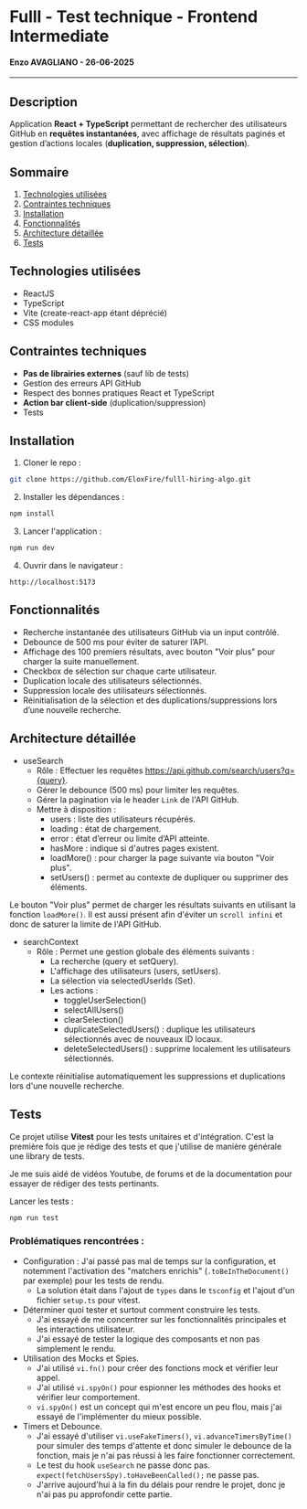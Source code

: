 # Fulll - Test technique - Frontend Intermediate

#### Enzo AVAGLIANO - 26-06-2025

---

## Description

Application **React + TypeScript** permettant de rechercher des utilisateurs GitHub en **requêtes instantanées**, avec affichage de résultats paginés et gestion d’actions locales (**duplication, suppression, sélection**).


## Sommaire
1. [Technologies utilisées](#technologies-utilisées)
2. [Contraintes techniques](#contraintes-techniques)
3. [Installation](#installation)
4. [Fonctionnalités](#fonctionnalités)
5. [Architecture détaillée](#architecture-détaillée)
6. [Tests](#tests)


## Technologies utilisées

- ReactJS
- TypeScript
- Vite (create-react-app étant déprécié)
- CSS modules


## Contraintes techniques

- **Pas de librairies externes** (sauf lib de tests)
- Gestion des erreurs API GitHub
- Respect des bonnes pratiques React et TypeScript
- **Action bar client-side** (duplication/suppression)
- Tests


## Installation

1. Cloner le repo :
```bash
git clone https://github.com/EloxFire/fulll-hiring-algo.git
```

2. Installer les dépendances :
```bash
npm install
```

3. Lancer l'application :
```bash
npm run dev
```

4. Ouvrir dans le navigateur :
```
http://localhost:5173
```

## Fonctionnalités
- Recherche instantanée des utilisateurs GitHub via un input contrôlé.
- Debounce de 500 ms pour éviter de saturer l’API.
- Affichage des 100 premiers résultats, avec bouton "Voir plus" pour charger la suite manuellement.
- Checkbox de sélection sur chaque carte utilisateur.
- Duplication locale des utilisateurs sélectionnés.
- Suppression locale des utilisateurs sélectionnés.
- Réinitialisation de la sélection et des duplications/suppressions lors d’une nouvelle recherche.

## Architecture détaillée
- useSearch
  - Rôle : Effectuer les requêtes https://api.github.com/search/users?q={query}. 
  - Gérer le debounce (500 ms) pour limiter les requêtes.
  - Gérer la pagination via le header `Link` de l'API GitHub.
  - Mettre à disposition :
    - users : liste des utilisateurs récupérés.
    - loading : état de chargement.
    - error : état d’erreur ou limite d’API atteinte.
    - hasMore : indique si d'autres pages existent.
    - loadMore() : pour charger la page suivante via bouton "Voir plus".
    - setUsers() : permet au contexte de dupliquer ou supprimer des éléments.

Le bouton "Voir plus" permet de charger les résultats suivants en utilisant la fonction `loadMore()`.
Il est aussi présent afin d'éviter un `scroll infini` et donc de saturer la limite de l'API GitHub.

- searchContext
  - Rôle : Permet une gestion globale des éléments suivants :
    - La recherche (query et setQuery).
    - L'affichage des utilisateurs (users, setUsers).
    - La sélection via selectedUserIds (Set<number>).
    - Les actions :
      - toggleUserSelection()
      - selectAllUsers()
      - clearSelection()
      - duplicateSelectedUsers() : duplique les utilisateurs sélectionnés avec de nouveaux ID locaux.
      - deleteSelectedUsers() : supprime localement les utilisateurs sélectionnés.

Le contexte réinitialise automatiquement les suppressions et duplications lors d'une nouvelle recherche.

## Tests

Ce projet utilise **Vitest** pour les tests unitaires et d'intégration.
C'est la première fois que je rédige des tests et que j'utilise de manière générale une library de tests.

Je me suis aidé de vidéos Youtube, de forums et de la documentation pour essayer de rédiger des tests pertinants.

Lancer les tests :
```bash
npm run test
```

### Problématiques rencontrées :
- Configuration : J'ai passé pas mal de temps sur la configuration, et notemment l'activation des "matchers enrichis" (`.toBeInTheDocument()` par exemple) pour les tests de rendu.
  - La solution était dans l'ajout de `types` dans le `tsconfig` et l'ajout d'un fichier `setup.ts` pour vitest.
- Déterminer quoi tester et surtout comment construire les tests.
  - J'ai essayé de me concentrer sur les fonctionnalités principales et les interactions utilisateur.
  - J'ai essayé de tester la logique des composants et non pas simplement le rendu.
- Utilisation des Mocks et Spies.
  - J'ai utilisé `vi.fn()` pour créer des fonctions mock et vérifier leur appel.
  - J'ai utilisé `vi.spyOn()` pour espionner les méthodes des hooks et vérifier leur comportement.
  - `vi.spyOn()` est un concept qui m'est encore un peu flou, mais j'ai essayé de l'implémenter du mieux possible.
- Timers et Debounce.
  - J'ai essayé d'utiliser `vi.useFakeTimers()`, `vi.advanceTimersByTime()` pour simuler des temps d'attente et donc simuler le debounce de la fonction, mais je n'ai pas réussi à les faire fonctionner correctement.
  - Le test du hook `useSearch` ne passe donc pas. `expect(fetchUsersSpy).toHaveBeenCalled();` ne passe pas. 
  - J'arrive aujourd'hui à la fin du délais pour rendre le projet, donc je n'ai pas pu approfondir cette partie.